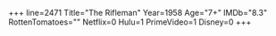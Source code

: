 +++
line=2471
Title="The Rifleman"
Year=1958
Age="7+"
IMDb="8.3"
RottenTomatoes=""
Netflix=0
Hulu=1
PrimeVideo=1
Disney=0
+++

